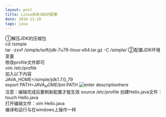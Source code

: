 ```yaml
--- 
layout: post
title: Linux系统JDK的配置
date: 2018-11-20
tags: java
---
```

①解压JDK的压缩包  
cd /simple   
tar -zxvf /simple/soft/jdk-7u79-linux-x64.tar.gz -C /simple/
②配置JDK环境变量  
修改profile文件即可  
vim /etc/profile  
加入以下内容  
JAVA_HOME=/simple/jdk1.7.0_79  
export PATH=$JAVA_HOME/bin:$PATH
![enter descriptionhere](https://viabcde.github.io/images/201812/13.png)   
注意：编辑完成后要刷新配置才能生效  source /etc/profile
创建Hello.java文件：touch Hello.java    
打开编辑文件：vim Hello.java    
编译和运行与在windows上操作一样  
